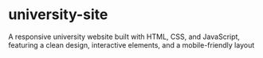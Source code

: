 # university-site
A responsive university website built with HTML, CSS, and JavaScript, featuring a clean design, interactive elements, and a mobile-friendly layout
